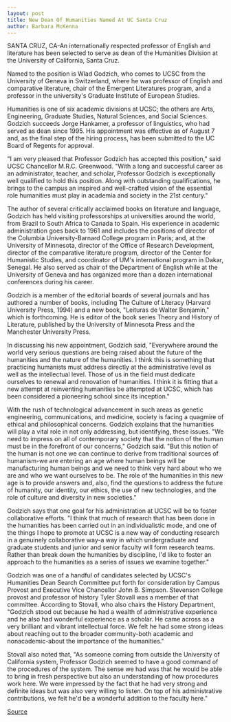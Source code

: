 ```yaml
---
layout: post
title: New Dean Of Humanities Named At UC Santa Cruz
author: Barbara McKenna
---
```


SANTA CRUZ, CA-An internationally respected professor of English and literature has been selected to serve as dean of the Humanities Division at the University of California, Santa Cruz.

Named to the position is Wlad Godzich, who comes to UCSC from the University of Geneva in Switzerland, where he was professor of English and comparative literature, chair of the Emergent Literatures program, and a professor in the university's Graduate Institute of European Studies.

Humanities is one of six academic divisions at UCSC; the others are Arts, Engineering, Graduate Studies, Natural Sciences, and Social Sciences. Godzich succeeds Jorge Hankamer, a professor of linguistics, who had served as dean since 1995. His appointment was effective as of August 7 and, as the final step of the hiring process, has been submitted to the UC Board of Regents for approval.

"I am very pleased that Professor Godzich has accepted this position," said UCSC Chancellor M.R.C. Greenwood. "With a long and successful career as an administrator, teacher, and scholar, Professor Godzich is exceptionally well qualified to hold this position. Along with outstanding qualifications, he brings to the campus an inspired and well-crafted vision of the essential role humanities must play in academia and society in the 21st century."

The author of several critically acclaimed books on literature and language, Godzich has held visiting professorships at universities around the world, from Brazil to South Africa to Canada to Spain. His experience in academic administration goes back to 1961 and includes the positions of director of the Columbia University-Barnard College program in Paris; and, at the University of Minnesota, director of the Office of Research Development, director of the comparative literature program, director of the Center for Humanistic Studies, and coordinator of UM's international program in Dakar, Senegal. He also served as chair of the Department of English while at the University of Geneva and has organized more than a dozen international conferences during his career.

Godzich is a member of the editorial boards of several journals and has authored a number of books, including The Culture of Literacy (Harvard University Press, 1994) and a new book, "Leituras de Walter Benjamin," which is forthcoming. He is editor of the book series Theory and History of Literature, published by the University of Minnesota Press and the Manchester University Press.

In discussing his new appointment, Godzich said, "Everywhere around the world very serious questions are being raised about the future of the humanities and the nature of the humanities. I think this is something that practicing humanists must address directly at the administrative level as well as the intellectual level. Those of us in the field must dedicate ourselves to renewal and renovation of humanities. I think it is fitting that a new attempt at reinventing humanities be attempted at UCSC, which has been considered a pioneering school since its inception."

With the rush of technological advancement in such areas as genetic engineering, communications, and medicine, society is facing a quagmire of ethical and philosophical concerns. Godzich explains that the humanities will play a vital role in not only addressing, but identifying, these issues. "We need to impress on all of contemporary society that the notion of the human must be in the forefront of our concerns," Godzich said. "But this notion of the human is not one we can continue to derive from traditional sources of humanism-we are entering an age where human beings will be manufacturing human beings and we need to think very hard about who we are and who we want ourselves to be. The role of the humanities in this new age is to provide answers and, also, find the questions to address the future of humanity, our identity, our ethics, the use of new technologies, and the role of culture and diversity in new societies."

Godzich says that one goal for his administration at UCSC will be to foster collaborative efforts. "I think that much of research that has been done in the humanities has been carried out in an individualistic mode, and one of the things I hope to promote at UCSC is a new way of conducting research in a genuinely collaborative way-a way in which undergraduate and graduate students and junior and senior faculty will form research teams. Rather than break down the humanities by discipline, I'd like to foster an approach to the humanities as a series of issues we examine together."

Godzich was one of a handful of candidates selected by UCSC's Humanities Dean Search Committee put forth for consideration by Campus Provost and Executive Vice Chancellor John B. Simpson. Stevenson College provost and professor of history Tyler Stovall was a member of that committee. According to Stovall, who also chairs the History Department, "Godzich stood out because he had a wealth of administrative experience and he also had wonderful experience as a scholar. He came across as a very brilliant and vibrant intellectual force. We felt he had some strong ideas about reaching out to the broader community-both academic and nonacademic-about the importance of the humanities."

Stovall also noted that, "As someone coming from outside the University of California system, Professor Godzich seemed to have a good command of the procedures of the system. The sense we had was that he would be able to bring in fresh perspective but also an understanding of how procedures work here. We were impressed by the fact that he had very strong and definite ideas but was also very willing to listen. On top of his administrative contributions, we felt he'd be a wonderful addition to the faculty here."

[Source](http://www1.ucsc.edu/news_events/press_releases/archive/00-01/08-00/wlad_godzich.htm "Permalink to New dean of humanities named at UC Santa Cruz")
